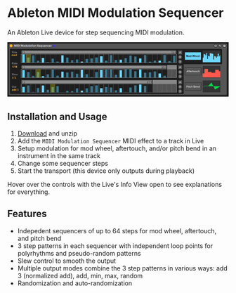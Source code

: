 # Ableton MIDI Modulation Sequencer

An Ableton Live device for step sequencing MIDI modulation.

![screenshot](./screenshot.png)

## Installation and Usage
1. [Download](https://github.com/adamjmurray/ableton-midi-modulation-sequencer/raw/master/releases/MIDI%20Modulation%20Sequencer%201.0.amxd) and unzip
2. Add the `MIDI Modulation Sequencer` MIDI effect to a track in Live
3. Setup modulation for mod wheel, aftertouch, and/or pitch bend in an instrument in the same track
4. Change some sequencer steps
5. Start the transport (this device only outputs during playback)

Hover over the controls with the Live's Info View open to see explanations for everything.

## Features
* Indepedent sequencers of up to 64 steps for mod wheel, aftertouch, and pitch bend
* 3 step patterns in each sequencer with independent loop points for polyrhythms and pseudo-random patterns
* Slew control to smooth the output
* Multiple output modes combine the 3 step patterns in various ways: add 3 (normalized add), add, min, max, random
* Randomization and auto-randomization
